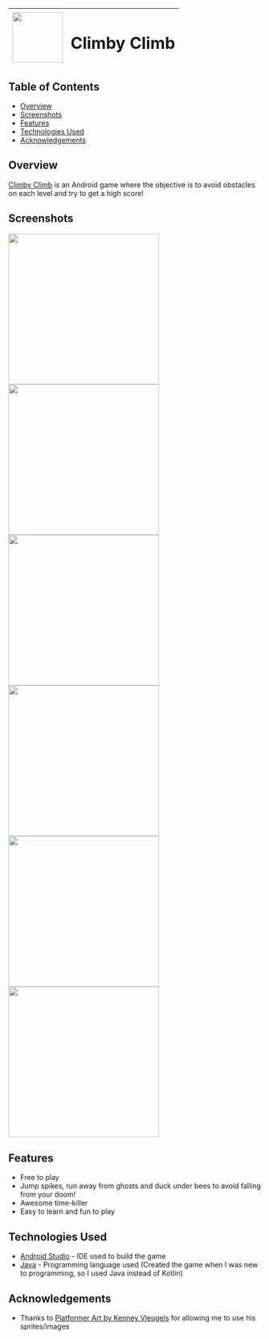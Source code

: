 | <img width="100" height="100" src="app/src/main/applogocircle-web.png"/> |<h1>Climby Climb</h1>| 
| :---         |     :---:      | 

## Table of Contents

- [Overview](#Overview)
- [Screenshots](#Screenshots)
- [Features](#Features)
- [Technologies Used](#technologies-used)
- [Acknowledgements](#acknowledgements)

## Overview

[Climby Climb](https://play.google.com/store/apps/details?id=com.game.thanu.gameapp) is an Android game where the objective is to avoid obstacles on each level and try to get a high score! 

## Screenshots

<img width = 300 src="Screenshots/Screenshot_20180717-170842.png"/> <img width = 300 src="Screenshots/Screenshot_20180717-170847.png"/>
<img width = 300 src="Screenshots/Screenshot_20180717-170857.png"/> <img width = 300 src="Screenshots/Screenshot_20180717-171442.png"/>
<img width = 300 src="Screenshots/Screenshot_20180717-171500.png"/> <img width = 300 src="Screenshots/Screenshot_20180717-171528.png"/>

## Features

- Free to play
- Jump spikes, run away from ghosts and duck under bees to avoid falling from your doom!
- Awesome time-killer
- Easy to learn and fun to play

## Technologies Used

- [Android Studio](https://developer.android.com/studio) - IDE used to build the game
- [Java](https://www.java.com/en/download/) - Programming language used (Created the game when I was new to programming, so I used Java instead of Kotlin)

## Acknowledgements

- Thanks to [Platformer Art by Kenney Vleugels](www.kenney.nl) for allowing me to use his sprites/images
